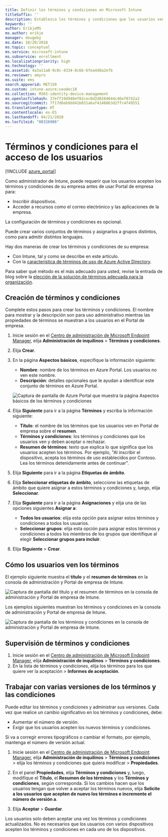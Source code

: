 ```yaml
---
title: Definir los términos y condiciones en Microsoft Intune
titleSuffix: ''
description: Establezca los términos y condiciones que los usuarios ven en el Portal de empresa de Intune.
keywords: ''
author: ErikjeMS
ms.author: erikje
manager: dougeby
ms.date: 10/20/2018
ms.topic: conceptual
ms.service: microsoft-intune
ms.subservice: enrollment
ms.localizationpriority: high
ms.technology: ''
ms.assetid: 4a3a11a8-9c0c-4334-8c6b-6fea4d0a2efb
ms.reviewer: amyro
ms.suite: ems
search.appverid: MET150
ms.custom: intune-azure;seodec18
ms.collection: M365-identity-device-management
ms.openlocfilehash: 37eff19d940ef02cec0d2d0204644c46ef0742a2
ms.sourcegitcommit: 7f17d6eb9dd41b031a6af4148863d2ffc4f49551
ms.translationtype: HT
ms.contentlocale: es-ES
ms.lasthandoff: 04/21/2020
ms.locfileid: "80326986"
---
```

# <a name="terms-and-conditions-for-user-access"></a>Términos y condiciones para el acceso de los usuarios

[!INCLUDE [azure_portal](../includes/azure_portal.md)]

Como administrador de Intune, puede requerir que los usuarios acepten los términos y condiciones de su empresa antes de usar Portal de empresa para:
- Inscribir dispositivos.
- Acceder a recursos como el correo electrónico y las aplicaciones de la empresa.

La configuración de términos y condiciones es opcional.

Puede crear varios conjuntos de términos y asignarlos a grupos distintos, como para admitir distintos lenguajes.

Hay dos maneras de crear los términos y condiciones de su empresa:
- Con Intune, tal y como se describe en este artículo.
- Con la [característica de términos de uso de Azure Active Directory](https://docs.microsoft.com/azure/active-directory/governance/active-directory-tou).

Para saber qué método es el más adecuado para usted, revise la entrada de blog sobre la [elección de la solución de términos adecuada para la organización](https://go.microsoft.com/fwlink/?linkid=2010506&clcid=0x409). 

## <a name="create-terms-and-conditions"></a>Creación de términos y condiciones
Complete estos pasos para crear los términos y condiciones. El nombre para mostrar y la descripción son para uso administrativo mientras las propiedades de términos se muestran a los usuarios en el Portal de empresa.

1. Inicie sesión en el [Centro de administración de Microsoft Endpoint Manager](https://go.microsoft.com/fwlink/?linkid=2109431), elija **Administración de inquilinos** > **Términos y condiciones**.
2. Elija **Crear**.
3. En la página **Aspectos básicos**, especifique la información siguiente:

   - **Nombre**: nombre de los términos en Azure Portal. Los usuarios no ven este nombre.
   - **Descripción**: detalles opcionales que le ayudan a identificar este conjunto de términos en Azure Portal.

    ![Captura de pantalla de Azure Portal que muestra la página Aspectos básicos de los términos y condiciones](./media/terms-and-conditions-create/terms-basics-page.png)

4. Elija **Siguiente** para ir a la página **Términos** y escriba la información siguiente:

   - **Título**: el nombre de los términos que los usuarios ven en Portal de empresa sobre el **resumen**.
   - **Términos y condiciones**: los términos y condiciones que los usuarios ven y deben aceptar o rechazar.
   - **Resumen de términos**: texto que explica lo que significa que los usuarios acepten los términos. Por ejemplo, "Al inscribir el dispositivo, acepta los términos de uso establecidos por Contoso. Lea los términos detenidamente antes de continuar".

5. Elija **Siguiente** para ir a la página **Etiquetas de ámbito**.

6. Elija **Seleccionar etiquetas de ámbito**, seleccione las etiquetas de ámbito que quiere asignar a estos términos y condiciones y, luego, elija **Seleccionar**. 

7. Elija **Siguiente** para ir a la página **Asignaciones** y elija una de las opciones siguientes **Asignar a**:
    - **Todos los usuarios**: elija esta opción para asignar estos términos y condiciones a todos los usuarios.
    - **Seleccionar grupos**: elija esta opción para asignar estos términos y condiciones a todos los miembros de los grupos que identifique al elegir **Seleccionar grupos para incluir**.

8. Elija **Siguiente** > **Crear**.

## <a name="see-how-terms-are-displayed-to-your-users"></a>Cómo los usuarios ven los términos
El ejemplo siguiente muestra el **título** y el **resumen de términos** en la consola de administración y Portal de empresa de Intune.

![Captura de pantalla del título y el resumen de términos en la consola de administración y Portal de empresa de Intune.](./media/terms-and-conditions-create/terms-summary-terms.png)

Los ejemplos siguientes muestran los términos y condiciones en la consola de administración y Portal de empresa de Intune.

![Captura de pantalla de los términos y condiciones en la consola de administración y Portal de empresa de Intune.](./media/terms-and-conditions-create/terms-properties-terms.png)


## <a name="monitor-terms-and-conditions"></a>Supervisión de términos y condiciones

1. Inicie sesión en el [Centro de administración de Microsoft Endpoint Manager](https://go.microsoft.com/fwlink/?linkid=2109431), elija **Administración de inquilinos** > **Términos y condiciones**.
2. En la lista de términos y condiciones, elija los términos para los que quiere ver la aceptación > **Informes de aceptación**.

## <a name="work-with-multiple-versions-of-terms-and-conditions"></a>Trabajar con varias versiones de los términos y las condiciones
Puede editar los términos y condiciones y administrar sus versiones. Cada vez que realice un cambio significativo en los términos y condiciones, debe:
- Aumentar el número de versión.
- Exigir que los usuarios acepten los nuevos términos y condiciones.

Si va a corregir errores tipográficos o cambiar el formato, por ejemplo, mantenga el número de versión actual.

1. Inicie sesión en el [Centro de administración de Microsoft Endpoint Manager](https://go.microsoft.com/fwlink/?linkid=2109431), elija **Administración de inquilinos** > **Términos y condiciones** > elija los términos y condiciones que quiera modificar > **Propiedades**.

2. En el panel **Propiedades**, elija **Términos y condiciones** y, luego, modifique el **Título**, el **Resumen de los términos** y los **Términos y condiciones**, según corresponda. Si los cambios hacen que los usuarios tengan que volver a aceptar los términos nuevos, elija **Solicite a los usuarios que acepten de nuevo los términos e incremente el número de versión a**.

3. Elija **Aceptar** > **Guardar**.

Los usuarios solo deben aceptar una vez los términos y condiciones actualizados. No es necesarios que los usuarios con varios dispositivos acepten los términos y condiciones en cada uno de los dispositivos.

